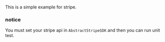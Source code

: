 This is a simple example for stripe.

### notice
You must set your stripe api in `AbstractStripeSDK` and then you can run unit test.